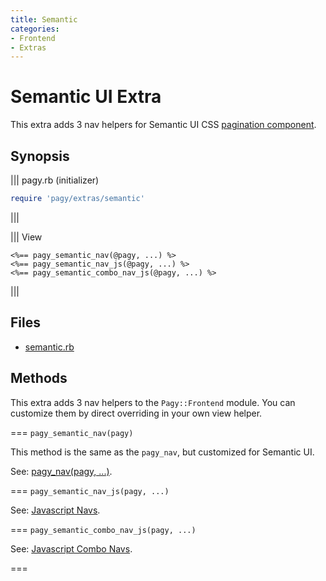 ```yaml
---
title: Semantic
categories:
- Frontend
- Extras
---
```

# Semantic UI Extra

This extra adds 3 nav helpers for Semantic UI CSS [pagination component](https://semantic-ui.com/collections/menu.html#pagination).

## Synopsis

||| pagy.rb (initializer)
```ruby
require 'pagy/extras/semantic'
```
|||

||| View
```erb
<%== pagy_semantic_nav(@pagy, ...) %>
<%== pagy_semantic_nav_js(@pagy, ...) %>
<%== pagy_semantic_combo_nav_js(@pagy, ...) %>
```
|||

## Files

- [semantic.rb](https://github.com/ddnexus/pagy/blob/master/lib/pagy/extras/semantic.rb)

## Methods

This extra adds 3 nav helpers to the `Pagy::Frontend` module. You can customize them by direct overriding in your own view helper.

=== `pagy_semantic_nav(pagy)`

This method is the same as the `pagy_nav`, but customized for Semantic UI.

See: [pagy_nav(pagy, ...)](/docs/api/frontend.md#pagy_navpagy-).

=== `pagy_semantic_nav_js(pagy, ...)`

See: [Javascript Navs](/docs/api/javascript/navs.md).

=== `pagy_semantic_combo_nav_js(pagy, ...)`

See: [Javascript Combo Navs](/docs/api/javascript/combo-navs.md).

===